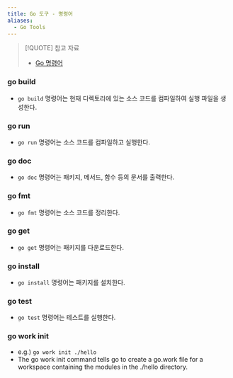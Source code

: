 ```yaml
---
title: Go 도구 - 명령어
aliases:
  - Go Tools
---
```


> [!QUOTE] 참고 자료 
> 
> - [Go 명령어](https://golang.org/cmd/go/)

### go build

- `go build` 명령어는 현재 디렉토리에 있는 소스 코드를 컴파일하여 실행 파일을 생성한다.

### go run

- `go run` 명령어는 소스 코드를 컴파일하고 실행한다.

### go doc

- `go doc` 명령어는 패키지, 메서드, 함수 등의 문서를 출력한다.

### go fmt

- `go fmt` 명령어는 소스 코드를 정리한다.

### go get

- `go get` 명령어는 패키지를 다운로드한다.

### go install

- `go install` 명령어는 패키지를 설치한다.

### go test

- `go test` 명령어는 테스트를 실행한다.

### go work init

- e.g.) `go work init ./hello`
- The go work init command tells go to create a go.work file for a workspace containing the modules in the ./hello directory.

